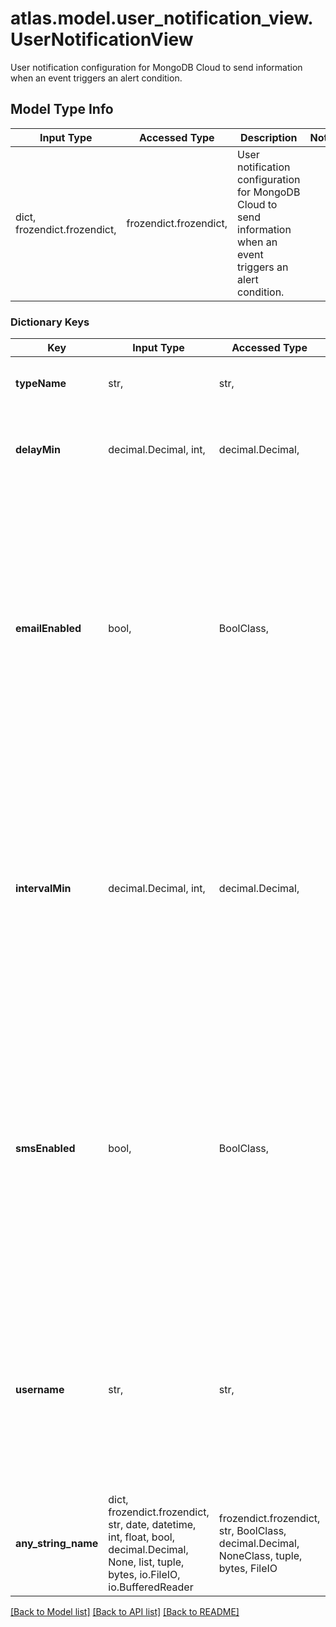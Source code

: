 # atlas.model.user_notification_view.UserNotificationView

User notification configuration for MongoDB Cloud to send information when an event triggers an alert condition.

## Model Type Info
Input Type | Accessed Type | Description | Notes
------------ | ------------- | ------------- | -------------
dict, frozendict.frozendict,  | frozendict.frozendict,  | User notification configuration for MongoDB Cloud to send information when an event triggers an alert condition. | 

### Dictionary Keys
Key | Input Type | Accessed Type | Description | Notes
------------ | ------------- | ------------- | ------------- | -------------
**typeName** | str,  | str,  | Human-readable label that displays the alert notification type. | must be one of ["USER", ] 
**delayMin** | decimal.Decimal, int,  | decimal.Decimal,  | Number of minutes that MongoDB Cloud waits after detecting an alert condition before it sends out the first notification. | [optional] value must be a 32 bit integer
**emailEnabled** | bool,  | BoolClass,  | Flag that indicates whether MongoDB Cloud should send email notifications. The resource requires this parameter when one of the following values have been set:  - &#x60;\&quot;notifications.[n].typeName\&quot; : \&quot;ORG\&quot;&#x60; - &#x60;\&quot;notifications.[n].typeName\&quot; : \&quot;GROUP\&quot;&#x60; - &#x60;\&quot;notifications.[n].typeName\&quot; : \&quot;USER\&quot;&#x60; | [optional] 
**intervalMin** | decimal.Decimal, int,  | decimal.Decimal,  | Number of minutes to wait between successive notifications. MongoDB Cloud sends notifications until someone acknowledges the unacknowledged alert.  PagerDuty, VictorOps, and OpsGenie notifications don&#x27;t return this element. Configure and manage the notification interval within each of those services. | [optional] value must be a 32 bit integer
**smsEnabled** | bool,  | BoolClass,  | Flag that indicates whether MongoDB Cloud should send text message notifications. The resource requires this parameter when one of the following values have been set:  - &#x60;\&quot;notifications.[n].typeName\&quot; : \&quot;ORG\&quot;&#x60; - &#x60;\&quot;notifications.[n].typeName\&quot; : \&quot;GROUP\&quot;&#x60; - &#x60;\&quot;notifications.[n].typeName\&quot; : \&quot;USER\&quot;&#x60; | [optional] 
**username** | str,  | str,  | MongoDB Cloud username of the person to whom MongoDB Cloud sends notifications. Specify only MongoDB Cloud users who belong to the project that owns the alert configuration. The resource requires this parameter when &#x60;\&quot;notifications.[n].typeName\&quot; : \&quot;USER\&quot;&#x60;. | [optional] 
**any_string_name** | dict, frozendict.frozendict, str, date, datetime, int, float, bool, decimal.Decimal, None, list, tuple, bytes, io.FileIO, io.BufferedReader | frozendict.frozendict, str, BoolClass, decimal.Decimal, NoneClass, tuple, bytes, FileIO | any string name can be used but the value must be the correct type | [optional]

[[Back to Model list]](../../README.md#documentation-for-models) [[Back to API list]](../../README.md#documentation-for-api-endpoints) [[Back to README]](../../README.md)

